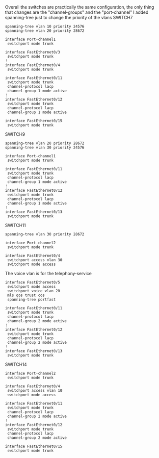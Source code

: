 Overall the switches are practically the same configuration, the only thing that changes are the "channel-groups" and the "port-channel"
I added spanning-tree just to change the priority of the vlans
SWITCH7
```
spanning-tree vlan 10 priority 24576
spanning-tree vlan 20 priority 28672
```
```
interface Port-channel1
 switchport mode trunk
```
```
interface FastEthernet0/3
 switchport mode trunk
!
interface FastEthernet0/4
 switchport mode trunk
```
```
interface FastEthernet0/11
 switchport mode trunk
 channel-protocol lacp
 channel-group 1 mode active
!
interface FastEthernet0/12
 switchport mode trunk
 channel-protocol lacp
 channel-group 1 mode active
```
```
interface FastEthernet0/15
 switchport mode trunk
```
SWITCH9
```
spanning-tree vlan 20 priority 28672
spanning-tree vlan 30 priority 24576
```
```
interface Port-channel1
 switchport mode trunk
```
```
interface FastEthernet0/11
 switchport mode trunk
 channel-protocol lacp
 channel-group 1 mode active
!
interface FastEthernet0/12
 switchport mode trunk
 channel-protocol lacp
 channel-group 1 mode active
!         
interface FastEthernet0/13
 switchport mode trunk
```
SWITCH11
```
spanning-tree vlan 30 priority 28672
```
```
interface Port-channel2
 switchport mode trunk
```
```
interface FastEthernet0/4
 switchport access vlan 30
 switchport mode access
```
The voice vlan is for the telephony-service
```
interface FastEthernet0/5
 switchport mode access
 switchport voice vlan 20
 mls qos trust cos
 spanning-tree portfast
```
```
interface FastEthernet0/11
 switchport mode trunk
 channel-protocol lacp
 channel-group 2 mode active
!         
interface FastEthernet0/12
 switchport mode trunk
 channel-protocol lacp
 channel-group 2 mode active
!
interface FastEthernet0/13
 switchport mode trunk
```
SWITCH14
```
interface Port-channel2
 switchport mode trunk
```
```
interface FastEthernet0/4
 switchport access vlan 10
 switchport mode access
```
```
interface FastEthernet0/11
 switchport mode trunk
 channel-protocol lacp
 channel-group 2 mode active
!
interface FastEthernet0/12
 switchport mode trunk
 channel-protocol lacp
 channel-group 2 mode active
```
```
interface FastEthernet0/15
 switchport mode trunk
```

